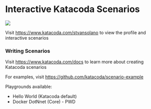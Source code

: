 # Interactive Katacoda Scenarios

[![](http://shields.katacoda.com/katacoda/stvansolano/count.svg)](https://www.katacoda.com/stvansolano "Get your profile on Katacoda.com")

Visit https://www.katacoda.com/stvansolano to view the profile and interactive scenarios

### Writing Scenarios
Visit https://www.katacoda.com/docs to learn more about creating Katacoda scenarios

For examples, visit https://github.com/katacoda/scenario-example

Playgrounds available:

- Hello World (Katacoda default)
- Docker DotNnet (Core) - PWD